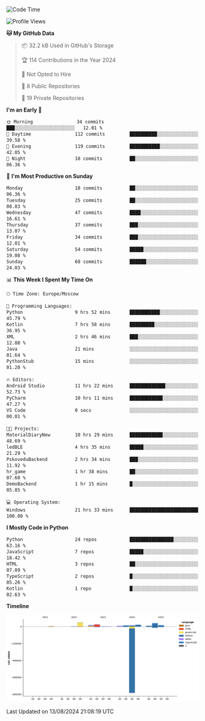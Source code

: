 <!--START_SECTION:waka-->
![Code Time](http://img.shields.io/badge/Code%20Time-460%20hrs%2021%20mins-blue)

![Profile Views](http://img.shields.io/badge/Profile%20Views-7-blue)

**🐱 My GitHub Data** 

> 📦 32.2 kB Used in GitHub's Storage 
 > 
> 🏆 114 Contributions in the Year 2024
 > 
> 🚫 Not Opted to Hire
 > 
> 📜 8 Public Repositories 
 > 
> 🔑 19 Private Repositories 
 > 
**I'm an Early 🐤** 

```text
🌞 Morning                34 commits          ███░░░░░░░░░░░░░░░░░░░░░░   12.01 % 
🌆 Daytime                112 commits         ██████████░░░░░░░░░░░░░░░   39.58 % 
🌃 Evening                119 commits         ███████████░░░░░░░░░░░░░░   42.05 % 
🌙 Night                  18 commits          ██░░░░░░░░░░░░░░░░░░░░░░░   06.36 % 
```
📅 **I'm Most Productive on Sunday** 

```text
Monday                   18 commits          ██░░░░░░░░░░░░░░░░░░░░░░░   06.36 % 
Tuesday                  25 commits          ██░░░░░░░░░░░░░░░░░░░░░░░   08.83 % 
Wednesday                47 commits          ████░░░░░░░░░░░░░░░░░░░░░   16.61 % 
Thursday                 37 commits          ███░░░░░░░░░░░░░░░░░░░░░░   13.07 % 
Friday                   34 commits          ███░░░░░░░░░░░░░░░░░░░░░░   12.01 % 
Saturday                 54 commits          █████░░░░░░░░░░░░░░░░░░░░   19.08 % 
Sunday                   68 commits          ██████░░░░░░░░░░░░░░░░░░░   24.03 % 
```


📊 **This Week I Spent My Time On** 

```text
🕑︎ Time Zone: Europe/Moscow

💬 Programming Languages: 
Python                   9 hrs 52 mins       ███████████░░░░░░░░░░░░░░   45.79 % 
Kotlin                   7 hrs 58 mins       █████████░░░░░░░░░░░░░░░░   36.95 % 
XML                      2 hrs 46 mins       ███░░░░░░░░░░░░░░░░░░░░░░   12.88 % 
Java                     21 mins             ░░░░░░░░░░░░░░░░░░░░░░░░░   01.64 % 
PythonStub               15 mins             ░░░░░░░░░░░░░░░░░░░░░░░░░   01.20 % 

🔥 Editors: 
Android Studio           11 hrs 22 mins      █████████████░░░░░░░░░░░░   52.73 % 
PyCharm                  10 hrs 11 mins      ████████████░░░░░░░░░░░░░   47.27 % 
VS Code                  0 secs              ░░░░░░░░░░░░░░░░░░░░░░░░░   00.01 % 

🐱‍💻 Projects: 
MaterialDiaryNew         10 hrs 29 mins      ████████████░░░░░░░░░░░░░   48.69 % 
ledBLE                   4 hrs 35 mins       █████░░░░░░░░░░░░░░░░░░░░   21.29 % 
PskoveduBackend          2 hrs 34 mins       ███░░░░░░░░░░░░░░░░░░░░░░   11.92 % 
hr_game                  1 hr 38 mins        ██░░░░░░░░░░░░░░░░░░░░░░░   07.60 % 
DemoBackend              1 hr 15 mins        █░░░░░░░░░░░░░░░░░░░░░░░░   05.85 % 

💻 Operating System: 
Windows                  21 hrs 33 mins      █████████████████████████   100.00 % 
```

**I Mostly Code in Python** 

```text
Python                   24 repos            ████████████████░░░░░░░░░   63.16 % 
JavaScript               7 repos             █████░░░░░░░░░░░░░░░░░░░░   18.42 % 
HTML                     3 repos             ██░░░░░░░░░░░░░░░░░░░░░░░   07.89 % 
TypeScript               2 repos             █░░░░░░░░░░░░░░░░░░░░░░░░   05.26 % 
Kotlin                   1 repo              █░░░░░░░░░░░░░░░░░░░░░░░░   02.63 % 
```



**Timeline**

![Lines of Code chart](https://raw.githubusercontent.com/adlemx/adlemx/main/assets/bar_graph.png)


 Last Updated on 13/08/2024 21:08:19 UTC
<!--END_SECTION:waka-->
